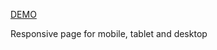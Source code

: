 [DEMO](https://kate-khon.github.io/markup-for-the-page)

Responsive page for mobile, tablet and desktop
